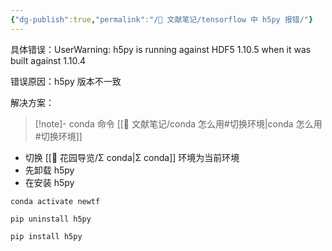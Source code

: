 ```yaml
---
{"dg-publish":true,"permalink":"/🌿 文献笔记/tensorflow 中 h5py 报错/"}
---
```



具体错误：UserWarning: h5py is running against HDF5 1.10.5 when it was built against 1.10.4

错误原因：h5py 版本不一致

解决方案：

> [!note]- conda 命令
>  [[🌿 文献笔记/conda 怎么用#切换环境\|conda 怎么用#切换环境]]

- 切换 [[🌱 花园导览/Σ conda\|Σ conda]] 环境为当前环境
- 先卸载 h5py 
- 在安装 h5py

```shell
conda activate newtf

pip uninstall h5py

pip install h5py
```